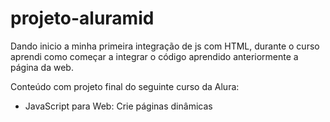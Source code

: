 # projeto-aluramid
Dando inicio a minha primeira integração de js com HTML, durante o curso aprendi como começar a integrar o código aprendido anteriormente a página da web.

Conteúdo com projeto final do seguinte curso da Alura:

- JavaScript para Web: Crie páginas dinâmicas